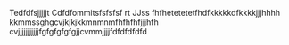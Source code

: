 Tedfdfsjjjjjt Cdfdfommitsfsfsfsf rt JJss
fhfhetetetetfhdfkkkkkdfkkkkjjjhhhh
kkmmssghgcvjkjkjkkmnmnmfhfhfhfjjjhfh
cvjjjjjjjjjjjfgfgfgfgfgjjcvmmjjjjfdfdfdfdfd
